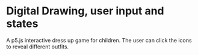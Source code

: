 # Digital Drawing, user input and states
A p5.js interactive dress up game for children. The user can click the icons to reveal different outfits.


